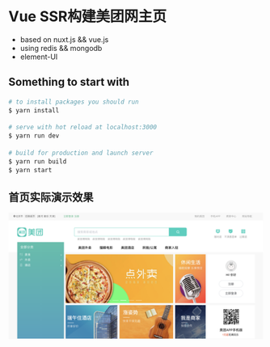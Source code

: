 # Vue SSR构建美团网主页

+ based on nuxt.js && vue.js
+ using redis && mongodb
+ element-UI

## Something to start with

``` bash
# to install packages you should run
$ yarn install

# serve with hot reload at localhost:3000
$ yarn run dev

# build for production and launch server
$ yarn run build
$ yarn start
```
## 首页实际演示效果
![图片](static/src/demo.png)
